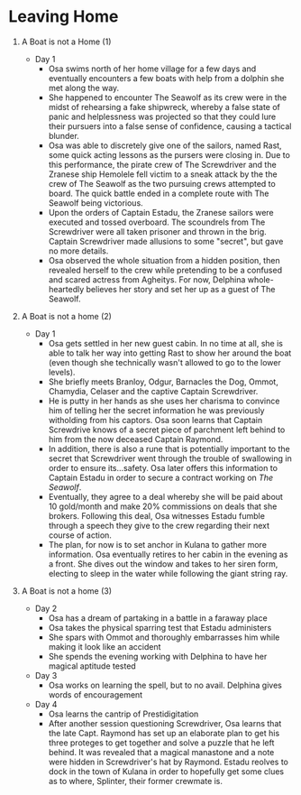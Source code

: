 # Leaving Home
1. A Boat is not a Home (1)
    - Day 1
        - Osa swims north of her home village for a few days and eventually encounters a few boats with help from a dolphin she met along the way. 
        - She happened to encounter The Seawolf as its crew were in the midst of rehearsing a fake shipwreck, whereby a false state of panic and helplessness was projected so that they could lure their pursuers into a false sense of confidence, causing a tactical blunder. 
        - Osa was able to discretely give one of the sailors, named Rast, some quick acting lessons as the pursers were closing in. Due to this performance, the pirate crew of The Screwdriver and the Zranese ship Hemolele fell victim to a sneak attack by the the crew of The Seawolf as the two pursuing crews attempted to board. The quick battle ended in a complete route with The Seawolf being victorious. 
        - Upon the orders of Captain Estadu, the Zranese sailors were executed and tossed overboard. The scoundrels from The Screwdriver were all taken prisoner and thrown in the brig. Captain Screwdriver made allusions to some "secret", but gave no more details. 
        - Osa observed the whole situation from a hidden position, then revealed herself to the crew while pretending to be a confused and scared actress from Agheitys. For now, Delphina whole-heartedly believes her story and set her up as a guest of The Seawolf.

1. A Boat is not a home (2)
    - Day 1
        - Osa gets settled in her new guest cabin. In no time at all, she is able to talk her way into getting Rast to show her around the boat (even though she technically wasn't allowed to go to the lower levels).
        -  She briefly meets Branloy, Odgur, Barnacles the Dog, Ommot, Chamydia, Celaser and the captive Captain Screwdriver. 
        - He is putty in her hands as she uses her charisma to convince him of telling her the secret information he was previously witholding from his captors. Osa soon learns that Captain Screwdrive knows of a secret piece of parchment left behind to him from the now deceased Captain Raymond. 
        - In addition, there is also a rune that is potentially important to the secret that Screwdriver went through the trouble of swallowing in order to ensure its...safety. Osa later offers this information to Captain Estadu in order to secure a contract working on *The Seawolf*. 
        - Eventually, they agree to a deal whereby she will be paid about 10 gold/month and make 20% commissions on deals that she brokers. Following this deal, Osa witnesses Estadu fumble through a speech they give to the crew regarding their next course of action. 
        - The plan, for now is to set anchor in Kulana to gather more information. Osa eventually retires to her cabin in the evening as a front. She dives out the window and takes to her siren form, electing to sleep in the water while following the giant string ray.
1. A Boat is not a home (3)
    - Day 2
        - Osa has a dream of partaking in a battle in a faraway place
        - Osa takes the physical sparring test that Estadu administers
        - She spars with Ommot and thoroughly embarrasses him while making it look like an accident
        - She spends the evening working with Delphina to have her magical aptitude tested
    - Day 3
        - Osa works on learning the spell, but to no avail. Delphina gives words of encouragement
    - Day 4
        - Osa learns the cantrip of Prestidigitation
        - After another session questioning Screwdriver, Osa learns that the late Capt. Raymond has set up an elaborate plan to get his three proteges to get together and solve a puzzle that he left behind. It was revealed that a magical manastone and a note were hidden in Screwdriver's hat by Raymond. Estadu reolves to dock in the town of Kulana in order to hopefully get some clues as to where, Splinter, their former crewmate is. 